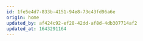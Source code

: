 ```yaml
---
id: 1fe5e4d7-833b-4151-94e8-73c43fd96a6e
origin: home
updated_by: af424c92-ef28-42dd-af8d-4db307714af2
updated_at: 1643291164
---
```

